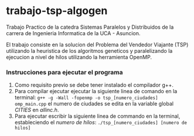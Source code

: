 # trabajo-tsp-algogen
Trabajo Practico de la catedra Sistemas Paralelos y Distribuidos de la carrera de Ingenieria Informatica de la UCA - Asuncion.

El trabajo consiste en la solucion del Problema del Vendedor Viajante (TSP) utilizando la heuristica de los algoritmos geneticos y paralelizando la ejecucion a nivel de hilos utilizando la herramienta OpenMP.

### Instrucciones para ejecutar el programa

1. Como requisito previo se debe tener instalado el compilador g++.
2. Para compilar ejecutar ejecutar la siguiente linea de comando en la  terminal: 
    `g++ -g -Wall -fopenmp -o tsp_[numero_ciudades] omp_main.cpp`
el numero de ciudades se edita en la variable global *CITIES* en *allinc.h*.
3. Para ejecutar escribir la siguiente linea de commando en la terminal, estableciendo el *numero de hilos*:
    `./tsp_[numero_ciudades] [numero de hilos]`


